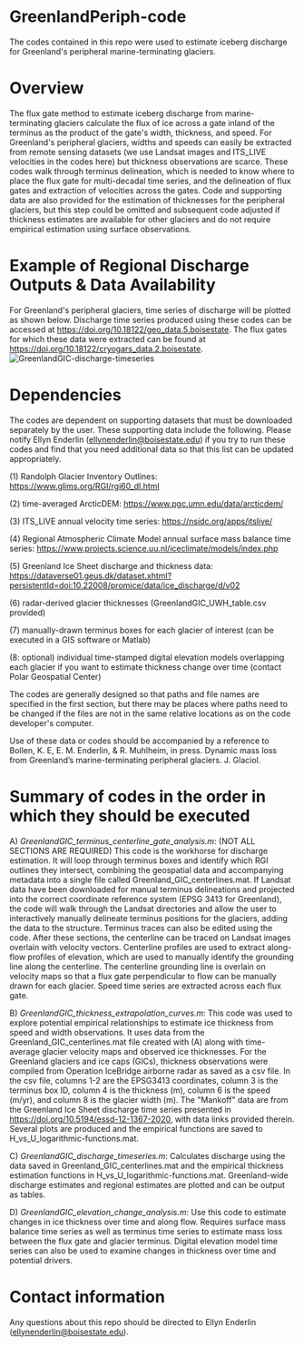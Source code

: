 # GreenlandPeriph-code
The codes contained in this repo were used to estimate iceberg discharge for Greenland's peripheral marine-terminating glaciers. 

# Overview
The flux gate method to estimate iceberg discharge from marine-terminating glaciers calculate the flux of ice across a gate inland of the terminus as the product of the gate's width, thickness, and speed. For Greenland's peripheral glaciers, widths and speeds can easily be extracted from remote sensing datasets (we use Landsat images and ITS_LIVE velocities in the codes here) but thickness observations are scarce. These codes walk through terminus delineation, which is needed to know where to place the flux gate for multi-decadal time series, and the delineation of flux gates and extraction of velocities across the gates. Code and supporting data are also provided for the estimation of thicknesses for the peripheral glaciers, but this step could be omitted and subsequent code adjusted if thickness estimates are available for other glaciers and do not require empirical estimation using surface observations. 

# Example of Regional Discharge Outputs & Data Availability
For Greenland's peripheral glaciers, time series of discharge will be plotted as shown below. Discharge time series produced using these codes can be accessed at https://doi.org/10.18122/geo_data.5.boisestate. The flux gates for which these data were extracted can be found at https://doi.org/10.18122/cryogars_data.2.boisestate.
![GreenlandGIC-discharge-timeseries](https://user-images.githubusercontent.com/51135732/161085285-480a501e-26bb-40bb-88cd-a6c41cd5072d.png)



# Dependencies
The codes are dependent on supporting datasets that must be downloaded separately by the user. These supporting data include the following. Please notify Ellyn Enderlin (ellynenderlin@boisestate.edu) if you try to run these codes and find that you need additional data so that this list can be updated appropriately.

(1) Randolph Glacier Inventory Outlines: https://www.glims.org/RGI/rgi60_dl.html 

(2) time-averaged ArcticDEM: https://www.pgc.umn.edu/data/arcticdem/ 

(3) ITS_LIVE annual velocity time series: https://nsidc.org/apps/itslive/

(4) Regional Atmospheric Climate Model annual surface mass balance time series: https://www.projects.science.uu.nl/iceclimate/models/index.php

(5) Greenland Ice Sheet discharge and thickness data: https://dataverse01.geus.dk/dataset.xhtml?persistentId=doi:10.22008/promice/data/ice_discharge/d/v02

(6) radar-derived glacier thicknesses (GreenlandGIC_UWH_table.csv provided)

(7) manually-drawn terminus boxes for each glacier of interest (can be executed in a GIS software or Matlab)

(8: optional) individual time-stamped digital elevation models overlapping each glacier if you want to estimate thickness change over time (contact Polar Geospatial Center)

The codes are generally designed so that paths and file names are specified in the first section, but there may be places where paths need to be changed if the files are not in the same relative locations as on the code developer's computer.

Use of these data or codes should be accompanied by a reference to Bollen, K. E, E. M. Enderlin, & R. Muhlheim, in press. Dynamic mass loss from Greenland’s marine-terminating peripheral glaciers. J. Glaciol.

# Summary of codes in the order in which they should be executed
A) _GreenlandGIC_terminus_centerline_gate_analysis.m_: (NOT ALL SECTIONS ARE REQUIRED) This code is the workhorse for discharge estimation. It will loop through terminus boxes and identify which RGI outlines they intersect, combining the geospatial data and accompanying metadata into a single file called Greenland_GIC_centerlines.mat. If Landsat data have been downloaded for manual terminus delineations and projected into the correct coordinate reference system (EPSG 3413 for Greenland), the code will walk through the Landsat directories and allow the user to interactively manually delineate terminus positions for the glaciers, adding the data to the structure. Terminus traces can also be edited using the code. After these sections, the centerline can be traced on Landsat images overlain with velocity vectors. Centerline profiles are used to extract along-flow profiles of elevation, which are used to manually identify the grounding line along the centerline. The centerline grounding line is overlain on velocity maps so that a flux gate perpendicular to flow can be manually drawn for each glacier. Speed time series are extracted across each flux gate. 

B) _GreenlandGIC_thickness_extrapolation_curves.m_: This code was used to explore potential empirical relationships to estimate ice thickness from speed and width observations. It uses data from the Greenland_GIC_centerlines.mat file created with (A) along with time-average glacier velocity maps and observed ice thicknesses. For the Greenland glaciers and ice caps (GICs), thickness observations were compiled from Operation IceBridge airborne radar as saved as a csv file. In the csv file, columns 1-2 are the EPSG3413 coordinates, column 3 is the terminus box ID, column 4 is the thickness (m), column 6 is the speed (m/yr), and column 8 is the glacier width (m). The "Mankoff" data are from the Greenland Ice Sheet discharge time series presented in https://doi.org/10.5194/essd-12-1367-2020, with data links provided therein. Several plots are produced and the empirical functions are saved to H_vs_U_logarithmic-functions.mat.

C) _GreenlandGIC_discharge_timeseries.m_: Calculates discharge using the data saved in Greenland_GIC_centerlines.mat and the empirical thickness estimation functions in H_vs_U_logarithmic-functions.mat. Greenland-wide discharge estimates and regional estimates are plotted and can be output as tables.

D) _GreenlandGIC_elevation_change_analysis.m_: Use this code to estimate changes in ice thickness over time and along flow. Requires surface mass balance time series as well as terminus time series to estimate mass loss between the flux gate and glacier terminus. Digital elevation model time series can also be used to examine changes in thickness over time and potential drivers. 

# Contact information
Any questions about this repo should be directed to Ellyn Enderlin (ellynenderlin@boisestate.edu).

